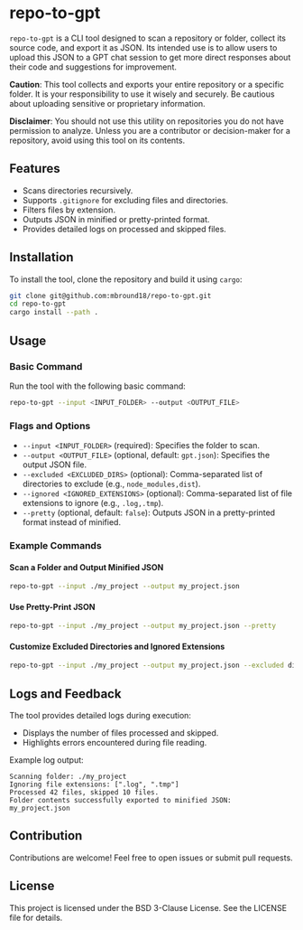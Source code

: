 # repo-to-gpt

`repo-to-gpt` is a CLI tool designed to scan a repository or folder, collect its source code, and export it as JSON. Its intended use is to allow users to upload this JSON to a GPT chat session to get more direct responses about their code and suggestions for improvement.

**Caution**: This tool collects and exports your entire repository or a specific folder. It is your responsibility to use it wisely and securely. Be cautious about uploading sensitive or proprietary information.

**Disclaimer**: You should not use this utility on repositories you do not have permission to analyze. Unless you are a contributor or decision-maker for a repository, avoid using this tool on its contents.

## Features

- Scans directories recursively.
- Supports `.gitignore` for excluding files and directories.
- Filters files by extension.
- Outputs JSON in minified or pretty-printed format.
- Provides detailed logs on processed and skipped files.

## Installation

To install the tool, clone the repository and build it using `cargo`:

```bash
git clone git@github.com:mbround18/repo-to-gpt.git
cd repo-to-gpt
cargo install --path .
```

## Usage

### Basic Command

Run the tool with the following basic command:

```bash
repo-to-gpt --input <INPUT_FOLDER> --output <OUTPUT_FILE>
```

### Flags and Options

- `--input <INPUT_FOLDER>` (required): Specifies the folder to scan.
- `--output <OUTPUT_FILE>` (optional, default: `gpt.json`): Specifies the output JSON file.
- `--excluded <EXCLUDED_DIRS>` (optional): Comma-separated list of directories to exclude (e.g., `node_modules,dist`).
- `--ignored <IGNORED_EXTENSIONS>` (optional): Comma-separated list of file extensions to ignore (e.g., `.log,.tmp`).
- `--pretty` (optional, default: `false`): Outputs JSON in a pretty-printed format instead of minified.

### Example Commands

#### Scan a Folder and Output Minified JSON

```bash
repo-to-gpt --input ./my_project --output my_project.json
```

#### Use Pretty-Print JSON

```bash
repo-to-gpt --input ./my_project --output my_project.json --pretty
```

#### Customize Excluded Directories and Ignored Extensions

```bash
repo-to-gpt --input ./my_project --output my_project.json --excluded dist,tmp --ignored .log,.bak
```

## Logs and Feedback

The tool provides detailed logs during execution:

- Displays the number of files processed and skipped.
- Highlights errors encountered during file reading.

Example log output:

```
Scanning folder: ./my_project
Ignoring file extensions: [".log", ".tmp"]
Processed 42 files, skipped 10 files.
Folder contents successfully exported to minified JSON: my_project.json
```

## Contribution

Contributions are welcome! Feel free to open issues or submit pull requests.

## License

This project is licensed under the BSD 3-Clause License. See the LICENSE file for details.


